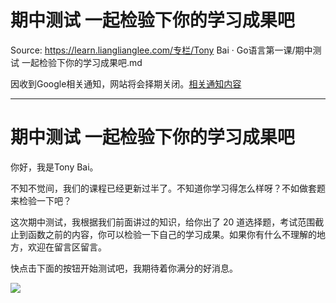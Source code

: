 # 期中测试 一起检验下你的学习成果吧 

Source: https://learn.lianglianglee.com/专栏/Tony Bai · Go语言第一课/期中测试 一起检验下你的学习成果吧.md

因收到Google相关通知，网站将会择期关闭。[相关通知内容](https://lumendatabase.org/notices/44265620)

---

# 期中测试 一起检验下你的学习成果吧

你好，我是Tony Bai。

不知不觉间，我们的课程已经更新过半了。不知道你学习得怎么样呀？不如做套题来检验一下吧？

这次期中测试，我根据我们前面讲过的知识，给你出了 20 道选择题，考试范围截止到函数之前的内容，你可以检验一下自己的学习成果。如果你有什么不理解的地方，欢迎在留言区留言。

快点击下面的按钮开始测试吧，我期待着你满分的好消息。

[![](assets/fa4baaf1832f4e6aa5e85807af3ae098.jpg)](http://time.geekbang.org/quiz/intro?act_id=1172&exam_id=3210)